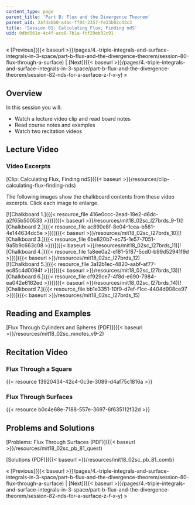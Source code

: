 ```yaml
---
content_type: page
parent_title: 'Part B: Flux and the Divergence Theorem'
parent_uid: 2afdabb0-a4ac-ff04-2357-fe33b02c43c3
title: 'Session 81: Calculating Flux; Finding ndS'
uid: 0dbd561e-4c4f-ace8-7b1a-fcf29eb32c91
---
```


« [Previous]({{< baseurl >}}/pages/4.-triple-integrals-and-surface-integrals-in-3-space/part-b-flux-and-the-divergence-theorem/session-80-flux-through-a-surface) | [Next]({{< baseurl >}}/pages/4.-triple-integrals-and-surface-integrals-in-3-space/part-b-flux-and-the-divergence-theorem/session-82-nds-for-a-surface-z-f-x-y) »

Overview
--------

In this session you will:

*   Watch a lecture video clip and read board notes
*   Read course notes and examples
*   Watch two recitation videos

Lecture Video
-------------

### Video Excerpts

[Clip: Calculating Flux, Finding ndS]({{< baseurl >}}/resources/clip-calculating-flux-finding-nds)

The following images show the chalkboard contents from these video excerpts. Click each image to enlarge.

[![Chalkboard 1.]({{< resource_file 416e0ccc-2ead-19e2-d6dc-a2f65b500533 >}})]({{< baseurl >}}/resources/mit18_02sc_l27brds_9-1)[![Chalkboard 2.]({{< resource_file ac890e8f-8e04-1cea-b561-4e144634dc5e >}})]({{< baseurl >}}/resources/mit18_02sc_l27brds_10)[![Chalkboard 3.]({{< resource_file 6be820b7-ec75-1e57-7051-9a5b9c663c08 >}})]({{< baseurl >}}/resources/mit18_02sc_l27brds_11)[![Chalkboard 4.]({{< resource_file fa8ee0a2-e181-5f87-5cd0-b99d52941f9d >}})]({{< baseurl >}}/resources/mit18_02sc_l27brds_12)  
[![Chalkboard 5.]({{< resource_file 3a12b1ec-4820-aabf-af77-ec85c4d0094f >}})]({{< baseurl >}}/resources/mit18_02sc_l27brds_13)[![Chalkboard 6.]({{< resource_file cf929ce7-4f8d-e690-7984-ea042e6162ed >}})]({{< baseurl >}}/resources/mit18_02sc_l27brds_14)[![Chalkboard 7.]({{< resource_file bb1e3351-10f9-d7ef-f1cc-4404d908ce97 >}})]({{< baseurl >}}/resources/mit18_02sc_l27brds_15)

Reading and Examples
--------------------

[Flux Through Cylinders and Spheres (PDF)]({{< baseurl >}}/resources/mit18_02sc_mnotes_v9-2)

Recitation Video
----------------

### Flux Through a Square

{{< resource 13920434-42c4-0c3e-3089-d4af75c1816a >}}

### Flux Through Surfaces

{{< resource b0c4e68e-7188-557e-3697-6f635112f32d >}}

Problems and Solutions
----------------------

[Problems: Flux Through Surfaces (PDF)]({{< baseurl >}}/resources/mit18_02sc_pb_81_quest)

[Solutions (PDF)]({{< baseurl >}}/resources/mit18_02sc_pb_81_comb)

« [Previous]({{< baseurl >}}/pages/4.-triple-integrals-and-surface-integrals-in-3-space/part-b-flux-and-the-divergence-theorem/session-80-flux-through-a-surface) | [Next]({{< baseurl >}}/pages/4.-triple-integrals-and-surface-integrals-in-3-space/part-b-flux-and-the-divergence-theorem/session-82-nds-for-a-surface-z-f-x-y) »